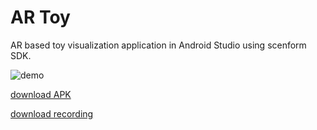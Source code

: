 # AR Toy
AR based toy visualization application in Android Studio using scenform SDK.

![demo](demo/ARToy.gif)

[download APK ](ARToy.apk)

[download recording ](demo/ARToy.mp4)


